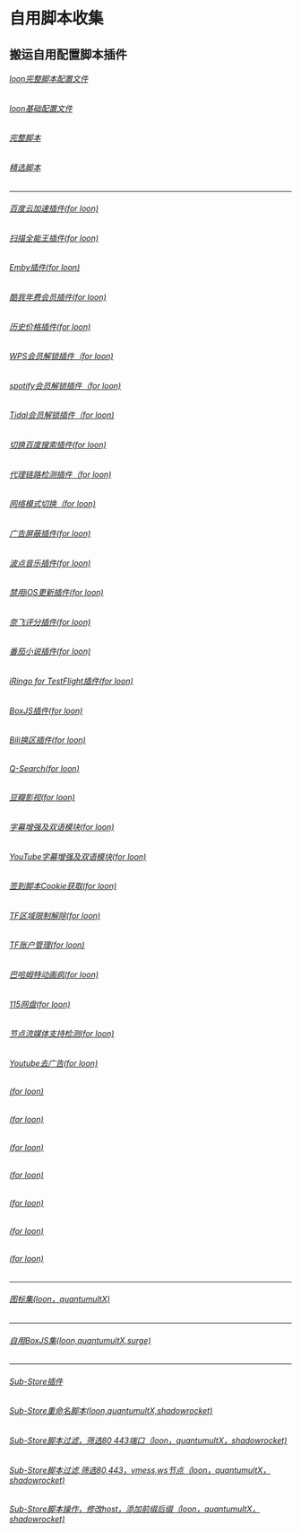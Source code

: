 # 自用脚本收集  
## 搬运自用配置脚本插件
###### [loon完整脚本配置文件](https://raw.githubusercontent.com/deezertidal/private/main/Loon_Full.conf)
###### [loon基础配置文件](https://raw.githubusercontent.com/deezertidal/private/main/Loon_Basic.conf)
###### [完整脚本](https://raw.githubusercontent.com/deezertidal/private/main/Script_Ultra.js)
###### [精选脚本](https://raw.githubusercontent.com/deezertidal/private/main/scripts_collection.js)
****
###### [百度云加速插件(for loon)](https://raw.githubusercontent.com/deezertidal/private/main/BaiduCloud.plugin)
###### [扫描全能王插件(for loon)](https://raw.githubusercontent.com/deezertidal/private/main/CamScanner.plugin)
###### [Emby插件(for loon)](https://raw.githubusercontent.com/deezertidal/private/main/Emby.plugin)
###### [酷我年费会员插件(for loon)](https://raw.githubusercontent.com/deezertidal/private/main/KuwoVip.plugin)
###### [历史价格插件(for loon)](https://raw.githubusercontent.com/deezertidal/private/main/Price.plugin)
###### [WPS会员解锁插件（for loon)](https://raw.githubusercontent.com/deezertidal/private/main/WPS.plugin)
###### [spotify会员解锁插件（for loon)](https://raw.githubusercontent.com/deezertidal/private/main/SpotifyPremium.plugin)
###### [Tidal会员解锁插件（for loon)](https://raw.githubusercontent.com/deezertidal/private/main/Tidal-HiFi.plugin)
###### [切换百度搜索插件(for loon)](https://raw.githubusercontent.com/deezertidal/private/main/B-Search.plugin)
###### [代理链路检测插件（for loon)](https://raw.githubusercontent.com/deezertidal/private/main/NodeLinkCheck.plugin) 
###### [网络模式切换（for loon)](https://raw.githubusercontent.com/deezertidal/private/main/Running-Mode.plugin)
###### [广告屏蔽插件(for loon)](https://raw.githubusercontent.com/deezertidal/private/main/AdBlock.plugin)
###### [波点音乐插件(for loon)](https://raw.githubusercontent.com/deezertidal/private/main/Bodian.plugin)
###### [禁用iOS更新插件(for loon)](https://raw.githubusercontent.com/deezertidal/private/main/DisableUpdate.plugin)
###### [奈飞评分插件(for loon)](https://raw.githubusercontent.com/deezertidal/private/main/Ratings.plugin)
###### [番茄小说插件(for loon)](https://raw.githubusercontent.com/deezertidal/private/main/fanqienovel.plugin)
###### [iRingo for TestFlight插件(for loon)](https://raw.githubusercontent.com/deezertidal/private/main/iRingo_TestFlight.plugin)
###### [BoxJS插件(for loon)](https://raw.githubusercontent.com/chavyleung/scripts/master/box/rewrite/boxjs.rewrite.loon.tf.plugin)
###### [Bili换区插件(for loon)](https://raw.githubusercontent.com/Coldvvater/Loon/master/Plugin/Bili_Auto_Regions.plugin)
###### [Q-Search(for loon)](https://raw.githubusercontent.com/Coldvvater/Loon/master/Plugin/Q-Search.plugin)
###### [豆瓣影视(for loon)](https://raw.githubusercontent.com/Coldvvater/Loon/master/Plugin/DouBanPlay.plugin)
###### [字幕增强及双语模块(for loon)](https://raw.githubusercontent.com/DualSubs/DualSubs/main/plugin/DualSubs.plugin)
###### [YouTube字幕增强及双语模块(for loon)](https://raw.githubusercontent.com/DualSubs/DualSubs/main/plugin/DualSubs.YouTube.plugin)
###### [签到脚本Cookie获取(for loon)](https://raw.githubusercontent.com/NobyDa/Script/master/Loon/Loon_GetCookie.plugin)
###### [TF区域限制解除(for loon)](https://raw.githubusercontent.com/NobyDa/Script/master/Loon/Loon_TF_Download.plugin)
###### [TF账户管理(for loon)](https://raw.githubusercontent.com/NobyDa/Script/master/Loon/Loon_TF_Account.plugin)
###### [巴哈姆特动画疯(for loon)](https://raw.githubusercontent.com/NobyDa/Script/master/Loon/Loon_Bahamut_ADS.plugin)
###### [115网盘(for loon)](https://raw.githubusercontent.com/Tartarus2014/Loon-Script/master/Plugin/115.plugin)
###### [节点流媒体支持检测(for loon)](https://raw.githubusercontent.com/Tartarus2014/Loon-Script/master/Plugin/MediaCheck.plugin)
###### [Youtube去广告(for loon)](https://raw.githubusercontent.com/Tartarus2014/Loon-Script/master/Plugin/Block/YouTubeAds.plugin)
###### [(for loon)](https://raw.githubusercontent.com/Tartarus2014/Loon-Script/master/Plugin/Unlock/TikTokKR.plugin)
###### [(for loon)]()
###### [(for loon)]()
###### [(for loon)]()
###### [(for loon)]()
###### [(for loon)]()
###### [(for loon)]()
****
###### [图标集(loon，quantumultX)](https://raw.githubusercontent.com/deezertidal/private/main/icons.json)
****
###### [自用BoxJS集(loon,quantumultX,surge)](https://raw.githubusercontent.com/deezertidal/private/main/Boxjs.json)
****
###### [Sub-Store插件](https://raw.githubusercontent.com/Peng-YM/Sub-Store/master/config/Loon.plugin)
###### [Sub-Store重命名脚本(loon,quantumultX,shadowrocket)](https://raw.githubusercontent.com/futurkk/Potato/main/Rename/rename.js#input=zh&output=zh&airport=你需要的机场名)
###### [Sub-Store脚本过滤，筛选80 443端口（loon，quantumultX，shadowrocket)](https://raw.githubusercontent.com/deezertidal/private/main/port-filter.js)
###### [Sub-Store脚本过滤,筛选80,443，vmess,ws节点（loon，quantumultX，shadowrocket)](https://raw.githubusercontent.com/deezertidal/private/main/nodes-filter.js) 
###### [Sub-Store脚本操作，修改host，添加前缀后缀（loon，quantumultX，shadowrocket)](https://raw.githubusercontent.com/deezertidal/private/main/vmess-host.js)

